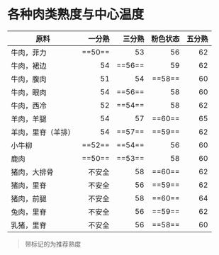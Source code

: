 # 各种肉类熟度与中心温度

|原料|一分熟|三分熟|粉色状态|五分熟|
|-|-:|-:|-:|-:|
|牛肉，菲力|==50==|53|56|62|
|牛肉，裙边|54|==56==|59|62|
|牛肉，腹肉|51|54|==58==|60|
|牛肉，眼肉|54|==56==|58|60|
|牛肉，西冷|52|==54==|58|62|
|羊肉，羊腿|54|57|==60==|65|
|羊肉，里脊（羊排）|54|==57==|==59==|62|
|小牛柳|==52==|==54==|56|60|
|鹿肉|==50==|==53==|58|60|
|猪肉，大排骨|不安全|58|==60==|62|
|猪肉，里脊|不安全|56|==59==|62|
|猪肉，前腿|不安全|58|==60==|64|
|兔肉，里脊|不安全|56|==59==|62|
|乳猪，里脊|不安全|56|==58==|60|

> 带标记的为推荐熟度

